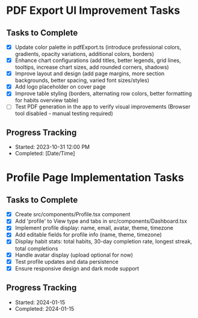 # PDF Export UI Improvement Tasks

## Tasks to Complete
- [x] Update color palette in pdfExport.ts (introduce professional colors, gradients, opacity variations, additional colors, borders)
- [x] Enhance chart configurations (add titles, better legends, grid lines, tooltips, increase chart sizes, add rounded corners, shadows)
- [x] Improve layout and design (add page margins, more section backgrounds, better spacing, varied font sizes/styles)
- [x] Add logo placeholder on cover page
- [x] Improve table styling (borders, alternating row colors, better formatting for habits overview table)
- [ ] Test PDF generation in the app to verify visual improvements (Browser tool disabled - manual testing required)

## Progress Tracking
- Started: 2023-10-31 12:00 PM
- Completed: [Date/Time]

# Profile Page Implementation Tasks

## Tasks to Complete
- [x] Create src/components/Profile.tsx component
- [x] Add 'profile' to View type and tabs in src/components/Dashboard.tsx
- [x] Implement profile display: name, email, avatar, theme, timezone
- [x] Add editable fields for profile info (name, theme, timezone)
- [x] Display habit stats: total habits, 30-day completion rate, longest streak, total completions
- [x] Handle avatar display (upload optional for now)
- [x] Test profile updates and data persistence
- [x] Ensure responsive design and dark mode support

## Progress Tracking
- Started: 2024-01-15
- Completed: 2024-01-15
